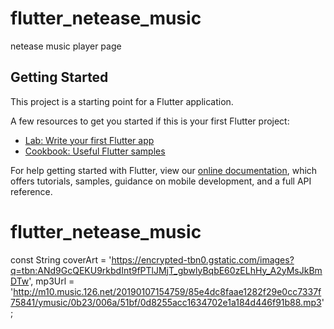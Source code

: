 # flutter_netease_music

netease music player page

## Getting Started

This project is a starting point for a Flutter application.

A few resources to get you started if this is your first Flutter project:

- [Lab: Write your first Flutter app](https://flutter.io/docs/get-started/codelab)
- [Cookbook: Useful Flutter samples](https://flutter.io/docs/cookbook)

For help getting started with Flutter, view our 
[online documentation](https://flutter.io/docs), which offers tutorials, 
samples, guidance on mobile development, and a full API reference.
# flutter_netease_music
const String coverArt =
        'https://encrypted-tbn0.gstatic.com/images?q=tbn:ANd9GcQEKU9rkbdInt9fPTlJMjT_gbwlyBqbE60zELhHy_A2yMsJkBmDTw',
    mp3Url =
        'http://m10.music.126.net/20190107154759/85e4dc8faae1282f29e0cc7337f75841/ymusic/0b23/006a/51bf/0d8255acc1634702e1a184d446f91b88.mp3';